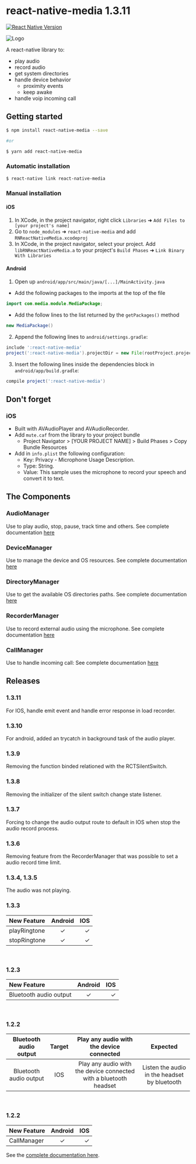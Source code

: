 

# react-native-media 1.3.11

[![React Native Version](https://img.shields.io/badge/react--native-latest-blue.svg?style=flat-square)](http://facebook.github.io/react-native/releases)

![Logo](logo.png)

A react-native library to:
- play audio
- record audio
- get system directories
- handle device behavior
    - proximity events
    - keep awake
- handle voip incoming call

## Getting started
```bash
$ npm install react-native-media --save

#or

$ yarn add react-native-media
```

### Automatic installation

`$ react-native link react-native-media`

### Manual installation

#### iOS

1. In XCode, in the project navigator, right click `Libraries` ➜ `Add Files to [your project's name]`
2. Go to `node_modules` ➜ `react-native-media` and add `RNReactNativeMedia.xcodeproj`
3. In XCode, in the project navigator, select your project. Add `libRNReactNativeMedia.a` to your project's `Build Phases` ➜ `Link Binary With Libraries`

#### Android

1. Open up `android/app/src/main/java/[...]/MainActivity.java`
  - Add the following packages to the imports at the top of the file
```java
import com.media.module.MediaPackage;
```
  - Add the follow lines to the list returned by the `getPackages()` method
```java
new MediaPackage()
```
2. Append the following lines to `android/settings.gradle`:
```groovy
include ':react-native-media'
project(':react-native-media').projectDir = new File(rootProject.projectDir, '../node_modules/react-native-media/android')
```
3. Insert the following lines inside the dependencies block in `android/app/build.gradle`:
```groovy
compile project(':react-native-media')
```
## Don't forget

### iOS

* Built with AVAudioPlayer and AVAudioRecorder.
* Add `mute.caf` from the library to your project bundle
    * Project Navigator > [YOUR PROJECT NAME] > Build Phases > Copy Bundle Resources
* Add in `info.plist` the following configuration:
    * Key: Privacy - Microphone Usage Description.
    * Type: String.
    * Value: This sample uses the microphone to record your speech and convert it to text.

## The Components

### AudioManager

Use to play audio, stop, pause, track time and others.
See complete documentation [here](https://github.com/renanpupin/react-native-media/wiki/AudioManager)

### DeviceManager

Use to manage the device and OS resources.
See complete documentation [here](https://github.com/renanpupin/react-native-media/wiki/DeviceManager)

### DirectoryManager

Use to get the available OS directories paths.
See complete documentation [here](https://github.com/renanpupin/react-native-media/wiki/DirectoryManager)

### RecorderManager

Use to record external audio using the microphone.
See complete documentation [here](https://github.com/renanpupin/react-native-media/wiki/RecorderManager)

### CallManager

Use to handle incoming call:
See complete documentation [here](https://github.com/renanpupin/react-native-media/wiki/CallManager)

## Releases

### 1.3.11

For IOS, handle emit event and handle error response in load recorder.

### 1.3.10

For android, added an trycatch in background task of the audio player.

### 1.3.9

Removing the function binded relationed with the RCTSilentSwitch.

### 1.3.8

Removing the initializer of the silent switch change state listener.

### 1.3.7

Forcing to change the audio output route to default in IOS when stop the audio record process.

### 1.3.6

Removing feature from the RecorderManager that was possible to set a audio record time limit.

### 1.3.4, 1.3.5

The audio was not playing.

### 1.3.3
|New Feature    | Android  | IOS
| :------------ | :-----:  |-----:
| playRingtone  |   ✓      |  ✓
| stopRingtone  |   ✓      |  ✓

<br/>

### 1.2.3
|New Feature    | Android  | IOS
| :------------ | :-----:  |-----:
| Bluetooth audio output   |   ✓      |  ✓

<br/>

### 1.2.2
| Bluetooth audio output| Target  | Play any audio with the device connected | Expected
|:--------:              |:----:|:-------------:|:-------:|
| Bluetooth audio output| IOS  | Play any audio with the device connected with a bluetooth headset | Listen the audio in the headset by bluetooth

<br/>

### 1.2.2

|New Feature    | Android  | IOS
| :------------ | :-----:  |-----:
| CallManager |   ✓      |  ✓

See the [complete documentation here](https://github.com/renanpupin/react-native-media/wiki/CallManager).
